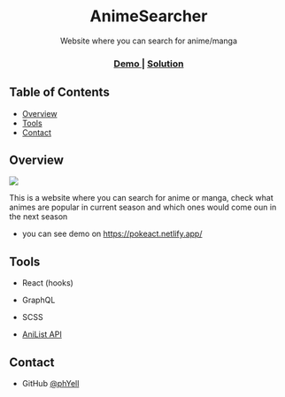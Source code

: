 <h1 align="center">AnimeSearcher</h1>

<div align="center">
   Website where you can search for anime/manga
</div>

<div align="center">
  <h3>
    <a href="https://animsearcher.netlify.app/">
      Demo
    </a>
    <span> | </span>
    <a href="https://github.com/PhYell/anisearch">
      Solution
    </a>
  </h3>
</div>

## Table of Contents

-   [Overview](#overview)
-   [Tools](#tools)
-   [Contact](#contact)

## Overview

<!--![screenshot](https://i.ibb.co/xYN94kG/image.png)-->

<a align="center" href="https://animsearcher.netlify.app/">
    <img src="https://screenshot-proxy.netlify.app/f_avif,w_336/https://d33wubrfki0l68.cloudfront.net/62e55173d323e50008ceeb1a/screenshot_2022-07-30-15-43-18-0000.png">
</a>

This is a website where you can search for anime or manga,
check what animes are popular in current season and which
ones would come oun in the next season

-   you can see demo on https://pokeact.netlify.app/

## Tools

-   React (hooks)
-   GraphQL
-   SCSS

-   <a href="https://anilist.gitbook.io/anilist-apiv2-docs/">
       AniList API
     </a>

## Contact

-   GitHub [@phYell](https://github.com/PhYell)
